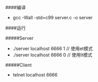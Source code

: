 ####编译

  + gcc -Wall -std=c99 server.c -o server 
  
####运行

#####Server
  + ./server localhost 6666 1   // 使用et模式
  + ./server localhost 6666 0   // 使用lt模式
    
#####Client

 + telnet  localhost 6666
